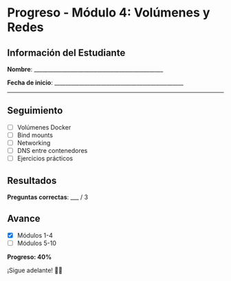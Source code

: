 # Progreso - Módulo 4: Volúmenes y Redes

## Información del Estudiante

**Nombre**: _______________________________________________

**Fecha de inicio**: _______________________________________________

---

## Seguimiento

- [ ] Volúmenes Docker
- [ ] Bind mounts
- [ ] Networking
- [ ] DNS entre contenedores
- [ ] Ejercicios prácticos

## Resultados

**Preguntas correctas**: ___ / 3

## Avance

- [x] Módulos 1-4
- [ ] Módulos 5-10

**Progreso: 40%**

¡Sigue adelante! 🐳🚀
